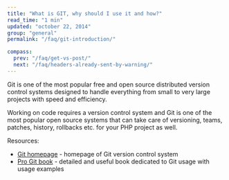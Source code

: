 ```yaml
---
title: "What is GIT, why should I use it and how?"
read_time: "1 min"
updated: "october 22, 2014"
group: "general"
permalink: "/faq/git-introduction/"

compass:
  prev: "/faq/get-vs-post/"
  next: "/faq/headers-already-sent-by-warning/"
---
```


Git is one of the most popular free and open source distributed version control systems designed to handle everything from
small to very large projects with speed and efficiency.

Working on code requires a version control system and Git is one of the most popular open source systems that can take care
of versioning, teams, patches, history, rollbacks etc. for your PHP project as well.

Resources:

* [Git homepage](http://git-scm.com/) - homepage of Git version control system
* [Pro Git book](http://git-scm.com/book) - detailed and useful book dedicated to Git usage with usage examples
